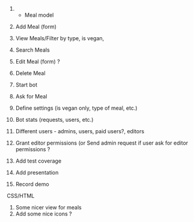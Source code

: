 1. + Meal model
2. Add Meal (form)
3. View Meals/Filter by type, is vegan, 
4. Search Meals
4. Edit Meal (form) ?
5. Delete Meal


1. Start bot 
2. Ask for Meal 
3. Define settings (is vegan only, type of meal, etc.)

1. Bot stats (requests, users, etc.)
2. Different users - admins, users, paid users?, editors
3. Grant editor permissions (or Send admin request if user ask for editor permissions ? 

1. Add test coverage
2. Add presentation
3. Record demo

CSS/HTML
1. Some nicer view for meals
2. Add some nice icons ?
